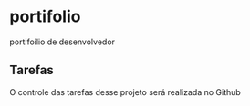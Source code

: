 # portifolio
portifoilio de desenvolvedor 

## Tarefas
O controle das tarefas desse projeto será realizada no Github